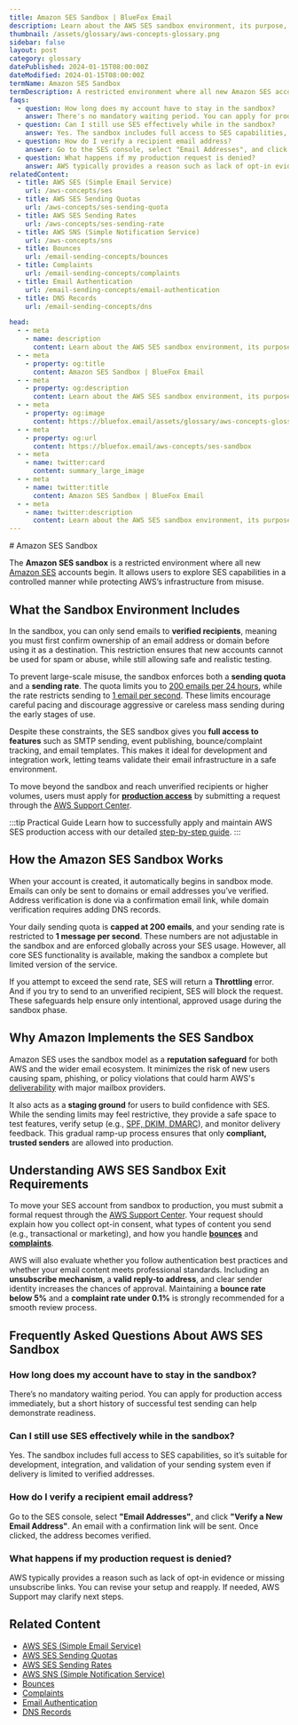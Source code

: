 ```yaml
---
title: Amazon SES Sandbox | BlueFox Email
description: Learn about the AWS SES sandbox environment, its purpose, limitations, and how to request production access for your email sending needs.
thumbnail: /assets/glossary/aws-concepts-glossary.png
sidebar: false
layout: post
category: glossary
datePublished: 2024-01-15T08:00:00Z
dateModified: 2024-01-15T08:00:00Z
termName: Amazon SES Sandbox
termDescription: A restricted environment where all new Amazon SES accounts begin, allowing users to explore SES capabilities in a controlled manner while protecting AWS infrastructure from misuse.
faqs:
  - question: How long does my account have to stay in the sandbox?
    answer: There's no mandatory waiting period. You can apply for production access immediately, but a short history of successful test sending can help demonstrate readiness.
  - question: Can I still use SES effectively while in the sandbox?
    answer: Yes. The sandbox includes full access to SES capabilities, so it's suitable for development, integration, and validation of your sending system even if delivery is limited to verified addresses.
  - question: How do I verify a recipient email address?
    answer: Go to the SES console, select "Email Addresses", and click "Verify a New Email Address". An email with a confirmation link will be sent. Once clicked, the address becomes verified.
  - question: What happens if my production request is denied?
    answer: AWS typically provides a reason such as lack of opt-in evidence or missing unsubscribe links. You can revise your setup and reapply. If needed, AWS Support may clarify next steps.
relatedContent:
  - title: AWS SES (Simple Email Service)
    url: /aws-concepts/ses
  - title: AWS SES Sending Quotas
    url: /aws-concepts/ses-sending-quota
  - title: AWS SES Sending Rates
    url: /aws-concepts/ses-sending-rate
  - title: AWS SNS (Simple Notification Service)
    url: /aws-concepts/sns
  - title: Bounces
    url: /email-sending-concepts/bounces
  - title: Complaints
    url: /email-sending-concepts/complaints
  - title: Email Authentication
    url: /email-sending-concepts/email-authentication
  - title: DNS Records
    url: /email-sending-concepts/dns

head:
  - - meta
    - name: description
      content: Learn about the AWS SES sandbox environment, its purpose, limitations, and how to request production access for your email sending needs.
  - - meta
    - property: og:title
      content: Amazon SES Sandbox | BlueFox Email
  - - meta
    - property: og:description
      content: Learn about the AWS SES sandbox environment, its purpose, limitations, and how to request production access for your email sending needs.
  - - meta
    - property: og:image
      content: https://bluefox.email/assets/glossary/aws-concepts-glossary.png
  - - meta
    - property: og:url
      content: https://bluefox.email/aws-concepts/ses-sandbox
  - - meta
    - name: twitter:card
      content: summary_large_image
  - - meta
    - name: twitter:title
      content: Amazon SES Sandbox | BlueFox Email
  - - meta
    - name: twitter:description
      content: Learn about the AWS SES sandbox environment, its purpose, limitations, and how to request production access for your email sending needs.
---
```

<GlossaryNavigation/>
# Amazon SES Sandbox

The **Amazon SES sandbox** is a restricted environment where all new [Amazon SES](/aws-concepts/ses) accounts begin. It allows users to explore SES capabilities in a controlled manner while protecting AWS’s infrastructure from misuse.

## What the Sandbox Environment Includes

In the sandbox, you can only send emails to **verified recipients**, meaning you must first confirm ownership of an email address or domain before using it as a destination. This restriction ensures that new accounts cannot be used for spam or abuse, while still allowing safe and realistic testing.

To prevent large-scale misuse, the sandbox enforces both a **sending quota** and a **sending rate**. The quota limits you to [200 emails per 24 hours](https://docs.aws.amazon.com/ses/latest/dg/request-production-access.html), while the rate restricts sending to [1 email per second](https://docs.aws.amazon.com/ses/latest/dg/manage-sending-quotas.html). These limits encourage careful pacing and discourage aggressive or careless mass sending during the early stages of use.

Despite these constraints, the SES sandbox gives you **full access to features** such as SMTP sending, event publishing, bounce/complaint tracking, and email templates. This makes it ideal for development and integration work, letting teams validate their email infrastructure in a safe environment.

To move beyond the sandbox and reach unverified recipients or higher volumes, users must apply for **[production access](/aws-concepts/ses-production-access.md)** by submitting a request through the [AWS Support Center](https://docs.aws.amazon.com/ses/latest/dg/request-production-access.html).

:::tip Practical Guide
Learn how to successfully apply and maintain AWS SES production access with our detailed [step-by-step guide](/posts/how-to-get-and-maintain-production-access-to-amazon-ses).
:::

## How the Amazon SES Sandbox Works

When your account is created, it automatically begins in sandbox mode. Emails can only be sent to domains or email addresses you’ve verified. Address verification is done via a confirmation email link, while domain verification requires adding DNS records.

Your daily sending quota is **capped at 200 emails**, and your sending rate is restricted to **1 message per second**. These numbers are not adjustable in the sandbox and are enforced globally across your SES usage. However, all core SES functionality is available, making the sandbox a complete but limited version of the service.

If you attempt to exceed the send rate, SES will return a **Throttling** error. And if you try to send to an unverified recipient, SES will block the request. These safeguards help ensure only intentional, approved usage during the sandbox phase.

## Why Amazon Implements the SES Sandbox

Amazon SES uses the sandbox model as a **reputation safeguard** for both AWS and the wider email ecosystem. It minimizes the risk of new users causing spam, phishing, or policy violations that could harm AWS's [deliverability](/email-sending-concepts/deliverability) with major mailbox providers.

It also acts as a **staging ground** for users to build confidence with SES. While the sending limits may feel restrictive, they provide a safe space to test features, verify setup (e.g., [SPF, DKIM, DMARC](/email-sending-concepts/email-authentication.md)), and monitor delivery feedback. This gradual ramp-up process ensures that only **compliant, trusted senders** are allowed into production.

## Understanding AWS SES Sandbox Exit Requirements

To move your SES account from sandbox to production, you must submit a formal request through the [AWS Support Center](https://docs.aws.amazon.com/ses/latest/dg/request-production-access.html). Your request should explain how you collect opt-in consent, what types of content you send (e.g., transactional or marketing), and how you handle **[bounces](/email-sending-concepts/bounces)** and **[complaints](/email-sending-concepts/complaints)**.

AWS will also evaluate whether you follow authentication best practices and whether your email content meets professional standards. Including an **unsubscribe mechanism**, a **valid reply-to address**, and clear sender identity increases the chances of approval. Maintaining a **bounce rate below 5%** and a **complaint rate under 0.1%** is strongly recommended for a smooth review process.

## Frequently Asked Questions About AWS SES Sandbox

### How long does my account have to stay in the sandbox?

There’s no mandatory waiting period. You can apply for production access immediately, but a short history of successful test sending can help demonstrate readiness.

### Can I still use SES effectively while in the sandbox?

Yes. The sandbox includes full access to SES capabilities, so it’s suitable for development, integration, and validation of your sending system even if delivery is limited to verified addresses.

### How do I verify a recipient email address?

Go to the SES console, select **"Email Addresses"**, and click **"Verify a New Email Address"**. An email with a confirmation link will be sent. Once clicked, the address becomes verified.

### What happens if my production request is denied?

AWS typically provides a reason such as lack of opt-in evidence or missing unsubscribe links. You can revise your setup and reapply. If needed, AWS Support may clarify next steps.

## Related Content

- [AWS SES (Simple Email Service)](/aws-concepts/ses)
- [AWS SES Sending Quotas](/aws-concepts/ses-sending-quota)
- [AWS SES Sending Rates](/aws-concepts/ses-sending-rate)
- [AWS SNS (Simple Notification Service)](/aws-concepts/sns.md)
- [Bounces](/email-sending-concepts/bounces.md)
- [Complaints](/email-sending-concepts/complaints.md)
- [Email Authentication](/email-sending-concepts/email-authentication.md)
- [DNS Records](/email-sending-concepts/dns.md)

<GlossaryCTA />
